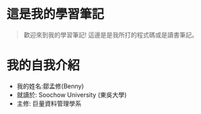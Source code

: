 # 這是我的學習筆記
> 歡迎來到我的學習筆記! 
> 這邊是是我所打的程式碼或是讀書筆記。

# 我的自我介紹
* 我的姓名:鄒孟修(Benny)
* 就讀於: Soochow University (東吳大學)
* 主修: 巨量資料管理學系



